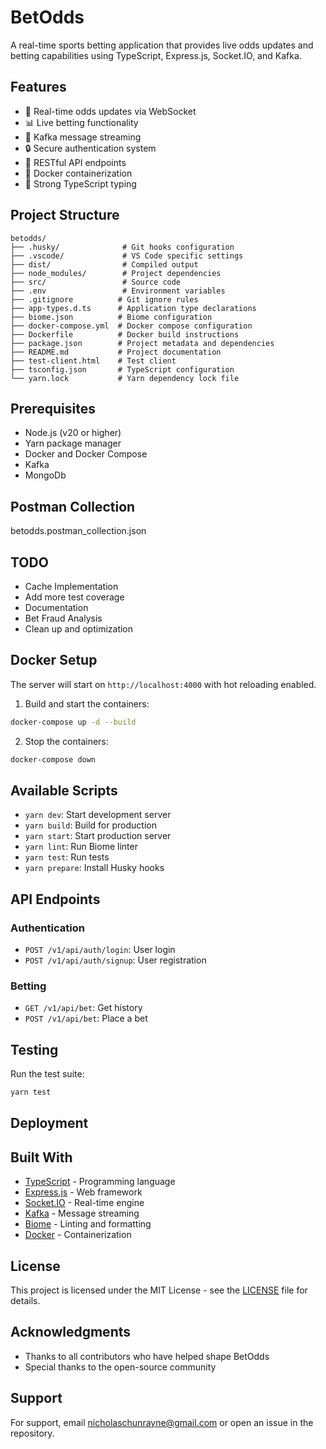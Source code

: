 # BetOdds

A real-time sports betting application that provides live odds updates and betting capabilities using TypeScript, Express.js, Socket.IO, and Kafka.

## Features

- 🚀 Real-time odds updates via WebSocket
- 📊 Live betting functionality
- 🔄 Kafka message streaming
- 🔒 Secure authentication system
- 📱 RESTful API endpoints
- 🐳 Docker containerization
- 💪 Strong TypeScript typing

## Project Structure

```
betodds/
├── .husky/              # Git hooks configuration
├── .vscode/             # VS Code specific settings
├── dist/                # Compiled output
├── node_modules/        # Project dependencies
├── src/                 # Source code
├── .env                 # Environment variables
├── .gitignore          # Git ignore rules
├── app-types.d.ts      # Application type declarations
├── biome.json          # Biome configuration
├── docker-compose.yml  # Docker compose configuration
├── Dockerfile          # Docker build instructions
├── package.json        # Project metadata and dependencies
├── README.md           # Project documentation
├── test-client.html    # Test client
├── tsconfig.json       # TypeScript configuration
└── yarn.lock           # Yarn dependency lock file
```

## Prerequisites

- Node.js (v20 or higher)
- Yarn package manager
- Docker and Docker Compose
- Kafka
- MongoDb

## Postman Collection
betodds.postman_collection.json

## TODO
- Cache Implementation
- Add more test coverage
- Documentation
- Bet Fraud Analysis
- Clean up and optimization

## Docker Setup
The server will start on `http://localhost:4000` with hot reloading enabled.

1. Build and start the containers:
```bash
docker-compose up -d --build
```

2. Stop the containers:
```bash
docker-compose down 
```

## Available Scripts

- `yarn dev`: Start development server
- `yarn build`: Build for production
- `yarn start`: Start production server
- `yarn lint`: Run Biome linter
- `yarn test`: Run tests
- `yarn prepare`: Install Husky hooks

## API Endpoints

### Authentication
- `POST /v1/api/auth/login`: User login
- `POST /v1/api/auth/signup`: User registration

### Betting
- `GET /v1/api/bet`: Get history
- `POST /v1/api/bet`: Place a bet

## Testing

Run the test suite:
```bash
yarn test
```

## Deployment


## Built With

- [TypeScript](https://www.typescriptlang.org/) - Programming language
- [Express.js](https://expressjs.com/) - Web framework
- [Socket.IO](https://socket.io/) - Real-time engine
- [Kafka](https://kafka.apache.org/) - Message streaming
- [Biome](https://biomejs.dev/) - Linting and formatting
- [Docker](https://www.docker.com/) - Containerization

## License

This project is licensed under the MIT License - see the [LICENSE](LICENSE) file for details.

## Acknowledgments

- Thanks to all contributors who have helped shape BetOdds
- Special thanks to the open-source community

## Support

For support, email nicholaschunrayne@gmail.com or open an issue in the repository.
